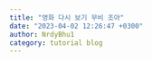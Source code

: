 ```yaml
---
title: "영화 다시 보기 무비 조아"
date: "2023-04-02 12:26:47 +0300"
author: NrdyBhu1
category: tutorial blog
---
```

